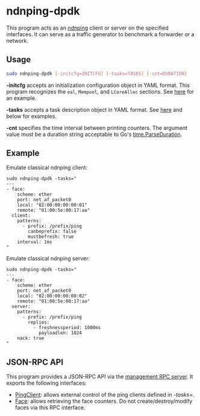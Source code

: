 # ndnping-dpdk

This program acts as an [ndnping](https://github.com/named-data/ndn-tools/tree/master/tools/ping) client or server on the specified interfaces.
It can serve as a traffic generator to benchmark a forwarder or a network.

## Usage

```sh
sudo ndnping-dpdk [-initcfg=INITCFG] [-tasks=TASKS] [-cnt=DURATION]
```

**-initcfg** accepts an initialization configuration object in YAML format.
This program recognizes the `eal`, `Mempool`, and `LCoreAlloc` sections.
See [here](../../docs/init-config.sample.yaml) for an example.

**-tasks** accepts a task description object in YAML format.
See [here](../../docs/ndnping.sample.yaml) and below for examples.

**-cnt** specifies the time interval between printing counters.
The argument value must be a duration string acceptable to Go's [time.ParseDuration](https://golang.org/pkg/time/#ParseDuration).

## Example

Emulate classical ndnping client:

```
sudo ndnping-dpdk -tasks="
---
- face:
    scheme: ether
    port: net_af_packet0
    local: "02:00:00:00:00:01"
    remote: "01:00:5e:00:17:aa"
  client:
    patterns:
      - prefix: /prefix/ping
        canbeprefix: false
        mustbefresh: true
    interval: 1ms
"
```

Emulate classical ndnping server:

```
sudo ndnping-dpdk -tasks="
---
- face:
    scheme: ether
    port: net_af_packet0
    local: "02:00:00:00:00:02"
    remote: "01:00:5e:00:17:aa"
  server:
    patterns:
      - prefix: /prefix/ping
        replies:
          - freshnessperiod: 1000ms
            payloadlen: 1024
    nack: true
"
```

## JSON-RPC API

This program provides a JSON-RPC API via the [management RPC server](../../mgmt).
It exports the following interfaces:

* [PingClient](../../mgmt/pingmgmt): allows external control of the ping clients defined in *-tasks=*.
* [Face](../../mgmt/facemgmt): allows retrieving the face counters.
  Do not create/destroy/modify faces via this RPC interface.
